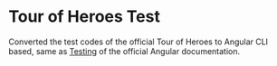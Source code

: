 # Tour of Heroes Test

Converted the test codes of the official Tour of Heroes to Angular CLI based, same as [Testing](https://angular.io/guide/testing) of the official Angular documentation.



